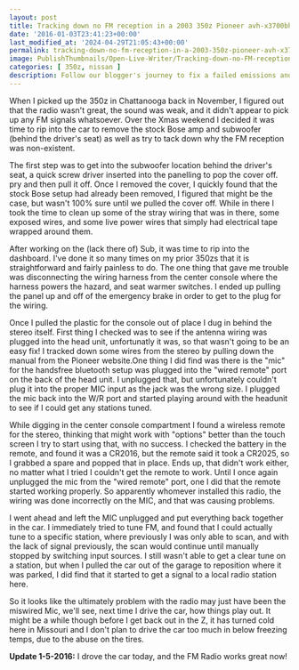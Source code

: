 ```yaml
---
layout: post
title: Tracking down no FM reception in a 2003 350z Pioneer avh-x3700bhs
date: '2016-01-03T23:41:23+00:00'
last_modified_at: '2024-04-29T21:05:43+00:00'
permalink: tracking-down-no-fm-reception-in-a-2003-350z-pioneer-avh-x3700bhs
image: PublishThumbnails/Open-Live-Writer/Tracking-down-no-FM-reception-in-a-2003-_13A5C/image_2.png
categories: [ 350z, nissan ]
description: Follow our blogger's journey to fix a failed emissions and safety test on his car, from finding leaks to tackling repairs and passing the retest.
---
```


When I picked up the 350z in Chattanooga back in November, I figured out that the radio wasn't great, the sound was weak, and it didn't appear to pick up any FM signals whatsoever. Over the Xmas weekend I decided it was time to rip into the car to remove the stock Bose amp and subwoofer (behind the driver's seat) as well as try to tack down why the FM reception was non-existent.

The first step was to get into the subwoofer location behind the driver's seat, a quick screw driver inserted into the panelling to pop the cover off. pry and then pull it off. Once I removed the cover, I quickly found that the stock Bose setup had already been removed, I figured that might be the case, but wasn't 100% sure until we pulled the cover off. While in there I took the time to clean up some of the stray wiring that was in there, some exposed wires, and some live power wires that simply had electrical tape wrapped around them. 

After working on the (lack there of) Sub, it was time to rip into the dashboard. I've done it so many times on my prior 350zs that it is straightforward and fairly painless to do. The one thing that gave me trouble was disconnecting the wiring harness from the center console where the harness powers the hazard, and seat warmer switches. I ended up pulling the panel up and off of the emergency brake in order to get to the plug for the wiring.

Once I pulled the plastic for the console out of place I dug in behind the stereo itself. First thing I checked was to see if the antenna wiring was plugged into the head unit, unfortunatly it was, so that wasn't going to be an easy fix! I tracked down some wires from the stereo by pulling down the manual from the Pioneer website.One thing I did find was there is the "mic" for the handsfree bluetooth setup was plugged into the "wired remote" port on the back of the head unit. I unplugged that, but unfortunately couldn't plug it into the proper MIC input as the jack was the wrong size. I plugged the mic back into the W/R port and started playing around with the headunit to see if I could get any stations tuned.

While digging in the center console compartment I found a wireless remote for the stereo, thinking that might work with "options" better than the touch screen I try to start using that, with no success. I checked the battery in the remote, and found it was a CR2016, but the remote said it took a CR2025, so I grabbed a spare and popped that in place. Ends up, that didn't work either, no matter what I tried I couldn't get the remote to work. Until I once again unplugged the mic from the "wired remote" port, one I did that the remote started working properly. So apparently whomever installed this radio, the wiring was done incorrectly on the MIC, and that was causing problems.

I went ahead and left the MIC unplugged and put everything back together in the car. I immediately tried to tune FM, and found that I could actually tune to a specific station, where previously I was only able to scan, and with the lack of signal previously, the scan would continue until manually stopped by switching input sources. I still wasn't able to get a clear tune on a station, but when I pulled the car out of the garage to reposition where it was parked, I did find that it started to get a signal to a local radio station here. 

So it looks like the ultimately problem with the radio may just have been the miswired Mic, we'll see, next time I drive the car, how things play out. It might be a while though before I get back out in the Z, it has turned cold here in Missouri and I don't plan to drive the car too much in below freezing temps, due to the abuse on the tires.

**Update 1-5-2016:** I drove the car today, and the FM Radio works great now!  





